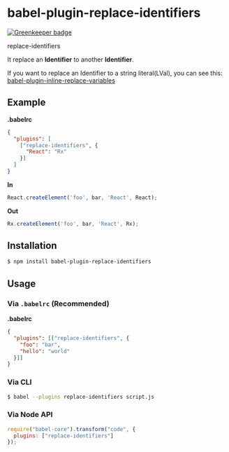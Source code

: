 # babel-plugin-replace-identifiers

[![Greenkeeper badge](https://badges.greenkeeper.io/wssgcg1213/babel-plugin-replace-identifiers.svg)](https://greenkeeper.io/)

replace-identifiers

It replace an **Identifier** to another **Identifier**.

If you want to replace an Identifier to a string literal(LVal), you can see this: [babel-plugin-inline-replace-variables](https://github.com/wssgcg1213/babel-plugin-inline-replace-variables)

## Example

**.babelrc**
```json
{
  "plugins": [
    ["replace-identifiers", {
      "React": "Rx"
    }]
  ]
}
```


**In**

```js
React.createElement('foo', bar, 'React', React);
```

**Out**

```js
Rx.createElement('foo', bar, 'React', Rx);
```

## Installation

```sh
$ npm install babel-plugin-replace-identifiers
```

## Usage

### Via `.babelrc` (Recommended)

**.babelrc**

```json
{
  "plugins": [["replace-identifiers", {
    "foo": "bar",
    "hello": "world"
  }]]
}
```

### Via CLI

```sh
$ babel --plugins replace-identifiers script.js
```

### Via Node API

```javascript
require("babel-core").transform("code", {
  plugins: ["replace-identifiers"]
});
```
